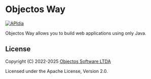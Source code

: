 # Objectos Way

[![APIdia](https://apidia.net/mvn/br.com.objectos/objectos.way/badge.svg)](https://apidia.net/mvn/br.com.objectos/objectos.way)

Objectos Way allows you to build web applications using only Java.

## License

Copyright (C) 2022-2025 [Objectos Software LTDA](https://www.objectos.com.br)

Licensed under the Apache License, Version 2.0.
